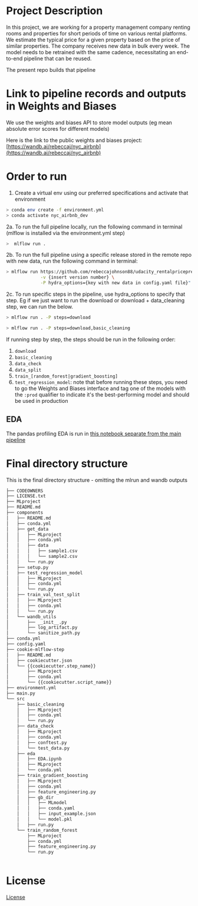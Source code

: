 # Project Description

In this project, we are working for a property management company renting rooms and properties for short periods of 
time on various rental platforms. We estimate the typical price for a given property based 
on the price of similar properties. The company receives new data in bulk every week. The model needs 
to be retrained with the same cadence, necessitating an end-to-end pipeline that can be reused.

The present repo builds that pipeline

# Link to pipeline records and outputs in Weights and Biases

We use the weights and biases API to store model outputs (eg mean absolute error scores for different models)

Here is the link to the public weights and biases project: [https://wandb.ai/rebeccaj/nyc_airbnb](https://wandb.ai/rebeccaj/nyc_airbnb)

# Order to run

1. Create a virtual env using our preferred specifications and activate that environment

```bash
> conda env create -f environment.yml
> conda activate nyc_airbnb_dev
```

2a. To run the full pipeline locally, run the following command in terminal (mlflow is installed via the environment.yml step)

```bash
>  mlflow run .
```

2b. To run the full pipeline using a specific release stored in the remote repo with new data, run the following command in terminal:

```bash
> mlflow run https://github.com/rebeccajohnson88/udacity_rentalpricepredict.git \
             -v {insert version number} \
             -P hydra_options={key with new data in config.yaml file}"
```

2c. To run specific steps in the pipeline, use hydra_options to specify that step. Eg if we just want to run the download or download + data_cleaning step, we can run the below. 

```bash
> mlflow run . -P steps=download
```

```bash
> mlflow run . -P steps=download,basic_cleaning
```

If running step by step, the steps should be run in the following order:

1. `download`
2. `basic_cleaning`
3. `data_check`
4. `data_split`
5. `train_[random_forest|gradient_boosting]`
6. `test_regression_model`: note that before running these steps, you need to go the Weights and Biases interface and tag one of the models with the `:prod` qualifier to indicate it's the best-performing model and should be used in production

## EDA

The pandas profiling EDA is run in [this notebook separate from the main pipeline](https://github.com/rebeccajohnson88/udacity_rentalpricepredict/blob/main/src/eda/EDA.ipynb)

# Final directory structure

This is the final directory structure - omitting the mlrun and wandb outputs

```bash
├── CODEOWNERS
├── LICENSE.txt
├── MLproject
├── README.md
├── components
│   ├── README.md
│   ├── conda.yml
│   ├── get_data
│   │   ├── MLproject
│   │   ├── conda.yml
│   │   ├── data
│   │   │   ├── sample1.csv
│   │   │   └── sample2.csv
│   │   └── run.py
│   ├── setup.py
│   ├── test_regression_model
│   │   ├── MLproject
│   │   ├── conda.yml
│   │   └── run.py
│   ├── train_val_test_split
│   │   ├── MLproject
│   │   ├── conda.yml
│   │   └── run.py
│   └── wandb_utils
│       ├── __init__.py
│       ├── log_artifact.py
│       └── sanitize_path.py
├── conda.yml
├── config.yaml
├── cookie-mlflow-step
│   ├── README.md
│   ├── cookiecutter.json
│   └── {{cookiecutter.step_name}}
│       ├── MLproject
│       ├── conda.yml
│       └── {{cookiecutter.script_name}}
├── environment.yml
├── main.py
└── src
    ├── basic_cleaning
    │   ├── MLproject
    │   ├── conda.yml
    │   └── run.py
    ├── data_check
    │   ├── MLproject
    │   ├── conda.yml
    │   ├── conftest.py
    │   └── test_data.py
    ├── eda
    │   ├── EDA.ipynb
    │   ├── MLproject
    │   └── conda.yml
    ├── train_gradient_boosting
    │   ├── MLproject
    │   ├── conda.yml
    │   ├── feature_engineering.py
    │   ├── gb_dir
    │   │   ├── MLmodel
    │   │   ├── conda.yaml
    │   │   ├── input_example.json
    │   │   └── model.pkl
    │   ├── run.py
    └── train_random_forest
        ├── MLproject
        ├── conda.yml
        ├── feature_engineering.py
        └── run.py



```

# License

[License](LICENSE.txt)
